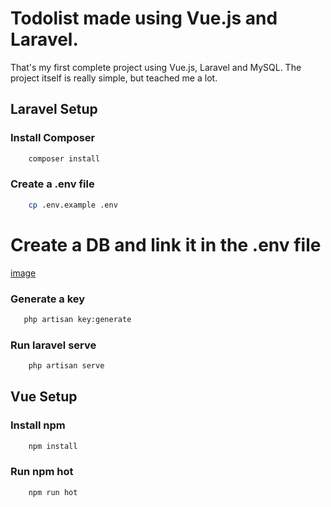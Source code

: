 # Todolist made using Vue.js and Laravel.

That's my first complete project using Vue.js, Laravel and MySQL.
The project itself is really simple, but teached me a lot.

## Laravel Setup

### Install Composer
```bash
    composer install
```

### Create a .env file
```bash 
    cp .env.example .env
```



# Create a DB and link it in the .env file
[image](https://user-images.githubusercontent.com/54160067/123146680-8c2bca00-d434-11eb-9010-29907b782f0c.png)



### Generate a key
 ```bash
    php artisan key:generate
```

### Run laravel serve
```bash
    php artisan serve
```


## Vue Setup

### Install npm
```bash
    npm install
```

### Run npm hot
```bash 
    npm run hot
```
